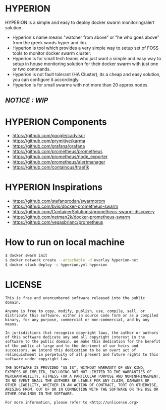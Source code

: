 # HYPERION

HYPERION is a simple and easy to deploy docker swarm monitoring/alert solution.

- Hyperion's name means "watcher from above" or "he who goes above" from the greek words hyper and iôn.
- Hyperion is tool which provides a very simple way to setup set of FOSS tools to monitor docker swarm cluster.
- Hyperion is for small tech teams who just want a simple and easy way to setup in house monitoring solution for their docker swarm with just one or two commands.
- Hyperion is not fault tolerant (HA Cluster), its a cheap and easy solution, you can configure it accordingly.
- Hyperion is for small swarms with not more than 20 approx nodes.

## *NOTICE : WIP*

# HYPERION Components

- https://github.com/google/cadvisor
- https://github.com/prymitive/karma
- https://github.com/grafana/grafana
- https://github.com/prometheus/prometheus
- https://github.com/prometheus/node_exporter
- https://github.com/prometheus/alertmanager
- https://github.com/containous/traefik

# HYPERION Inspirations

- https://github.com/stefanprodan/swarmprom
- https://github.com/bvis/docker-prometheus-swarm
- https://github.com/ContainerSolutions/prometheus-swarm-discovery
- https://github.com/netman2k/docker-prometheus-swarm
- https://github.com/vegasbrianc/prometheus

# How to run on local machine

```bash
$ docker swarm init
$ docker network create --attachable -d overlay hyperion-net
$ docker stack deploy -c hyperion.yml hyperion
```

# LICENSE

```
This is free and unencumbered software released into the public domain.

Anyone is free to copy, modify, publish, use, compile, sell, or
distribute this software, either in source code form or as a compiled
binary, for any purpose, commercial or non-commercial, and by any
means.

In jurisdictions that recognize copyright laws, the author or authors
of this software dedicate any and all copyright interest in the
software to the public domain. We make this dedication for the benefit
of the public at large and to the detriment of our heirs and
successors. We intend this dedication to be an overt act of
relinquishment in perpetuity of all present and future rights to this
software under copyright law.

THE SOFTWARE IS PROVIDED "AS IS", WITHOUT WARRANTY OF ANY KIND,
EXPRESS OR IMPLIED, INCLUDING BUT NOT LIMITED TO THE WARRANTIES OF
MERCHANTABILITY, FITNESS FOR A PARTICULAR PURPOSE AND NONINFRINGEMENT.
IN NO EVENT SHALL THE AUTHORS BE LIABLE FOR ANY CLAIM, DAMAGES OR
OTHER LIABILITY, WHETHER IN AN ACTION OF CONTRACT, TORT OR OTHERWISE,
ARISING FROM, OUT OF OR IN CONNECTION WITH THE SOFTWARE OR THE USE OR
OTHER DEALINGS IN THE SOFTWARE.

For more information, please refer to <http://unlicense.org>
```